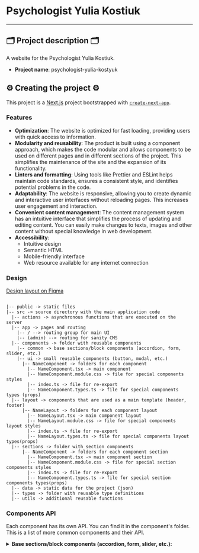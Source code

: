 # Psychologist Yulia Kostiuk

---

## 🗂️ Project description 🗂️

A website for the Psychologist Yulia Kostiuk.

- **Project name**: psychologist-yulia-kostyuk

## ⚙️ Creating the project ⚙️

This project is a [Next.js](https://nextjs.org/) project bootstrapped with
[`create-next-app`](https://github.com/vercel/next.js/tree/canary/packages/create-next-app).

### Features

- **Optimization**: The website is optimized for fast loading, providing users
  with quick access to information.
- **Modularity and reusability**: The product is built using a component
  approach, which makes the code modular and allows components to be used on
  different pages and in different sections of the project. This simplifies the
  maintenance of the site and the expansion of its functionality.
- **Linters and formatting**: Using tools like Prettier and ESLint helps
  maintain code standards, ensures a consistent style, and identifies potential
  problems in the code.
- **Adaptability**: The website is responsive, allowing you to create dynamic
  and interactive user interfaces without reloading pages. This increases user
  engagement and interaction.
- **Convenient content management**: The content management system has an
  intuitive interface that simplifies the process of updating and editing
  content. You can easily make changes to texts, images and other content
  without special knowledge in web development.
- **Accessibility**:
  - Intuitive design
  - Semantic HTML
  - Mobile-friendly interface
  - Web resource available for any internet connection

### Design

[Design layout on Figma](<https://www.figma.com/file/0jRQbr4RWvSRsL3UK2D6AV/Psychologist-(Yulia-Kostyuk)>)

```

|-- public -> static files
|-- src -> source directory with the main application code
  |-- actions -> asynchronous functions that are executed on the server
  |-- app -> pages and routing
    |-- / --> routing group for main UI
    |-- (admin) --> routing for sanity CMS
  |-- components -> folder with reusable components
    |-- common -> base sections/block components (accordion, form, slider, etc.)
    |-- ui -> small reusable components (button, modal, etc.)
      |-- NameComponent -> folders for each component
        |-- NameComponent.tsx -> main component
        |-- NameComponent.module.css -> file for special components styles
        |-- index.ts -> file for re-export
        |-- NameComponent.types.ts -> file for special components types (props)
  |-- layout -> components that are used as a main template (header, footer)
      |-- NameLayout -> folders for each component layout
        |-- NameLayout.tsx -> main component layout
        |-- NameLayout.module.css -> file for special components layout styles
        |-- index.ts -> file for re-export
        |-- NameLayout.types.ts -> file for special components layout types(props)
  |-- sections -> folder with section components
      |-- NameComponent -> folders for each component section
        |-- NameComponent.tsx -> main component section
        |-- NameComponent.module.css -> file for special section components styles
        |-- index.ts -> file for re-export
        |-- NameComponent.types.ts -> file for special section components types(props)
  |-- data -> static data for the project (json)
  |-- types -> folder with reusable type definitions
  |-- utils -> additional reusable functions

```

</details>

### Components API

Each component has its own API. You can find it in the component's folder. This
is a list of more common components and their API.

<details>

<summary><b>Base sections/block components (accordion, form, slider, etc.): </b></summary>

<br/>

- #### Example component Title

| Prop         | Default | Description                                                  |
| ------------ | ------- | ------------------------------------------------------------ |
| `children`   | -       | required, `ReactNode`.                                       |
| `isWhite`    | `false` | optional, `boolean`, changes color to white.                 |
| `isCentered` | `false` | optional, `boolean`, adds css property `text-align: center`. |
| `className`  | ''      | optional, `string`, adds custom css class.                   |

- #### Example component Slider

| Prop             | Default     | Description                                                                                               |
| ---------------- | ----------- | --------------------------------------------------------------------------------------------------------- |
| `slideComponent` | -           | required, `React.FC<any>`, It`s the component that will be rendered as side.                              |
| `slidesData`     | -           | required, `Record<string, any>[]`, It is a array with slide`s objects                                     |
| `section`        | -           | required, `cases`, `reviews`, `partners`, `advantages`, name of the section where slider will be rendered |
| `wrapClassName`  | `undefined` | optional, `string`, adds custom css class to the Swiper component.                                        |
| `slideClassName` | `undefined` | optional, `string`, adds custom css class to the SlideComponent component.                                |

```

```

- #### component Logo

| Prop         | Default | Description                                                   |
| ------------ | ------- | ------------------------------------------------------------- |
| `path`       | --      | required, `string`. choose 'header' or 'footer'               |
| `onClick`    | --      | required, `() => void`, add the function of closing the modal |
| `stylesLogo` | --      | optional, `string`, adds custom css class to the Logo         |

- #### component Socials

| Prop            | Default | Description                                              |
| --------------- | ------- | -------------------------------------------------------- |
| `stylesSocials` | --      | optional, `string`, adds custom css class to the Socials |

- #### component Button

| Prop         | Default     | Description                                                                           |
| ------------ | ----------- | ------------------------------------------------------------------------------------- |
| `tag`        | --          | required, `string`, it can be either an 'a' or a 'button'.                            |
| `accent`     | --          | required, `boolean`, indicates whether the button should have an accent style or not. |
| `children`   | --          | required, `ReactNode`                                                                 |
| `href`       | `undefined` | optional, `string`, specifies the URL of the link.                                    |
| `buttonType` | `button`    | optional, `string`, specifies the type of button.                                     |
| `onClick`    | `undefined` | required, `() => void`, function is called when the button is clicked.                |
| `disabled`   | `false`     | optional, `string`, if 'true', the button is disabled and cannot be clicked.          |
| `classname`  | `undefined` | optional, `string`, adds custom css class to the Button component.                    |

- #### component Navbar

| Prop        | Default     | Description                                                          |
| ----------- | ----------- | -------------------------------------------------------------------- |
| `variant`   | --          | required, `string`, it can be either 'header' or 'mobile-menu'.      |
| `className` | `undefined` | optional, `string`, adds custom CSS classes to the Navbar component. |
| `onclick`   | `undefined` | optional, `() => void`, function is called when                      |

the Navbar is clicked.

- #### component NavbarLink

| Prop      | Default     | Description                                                  |
| --------- | ----------- | ------------------------------------------------------------ |
| `title`   | --          | required, `string`, specifies the title of the NavbarLink.   |
| `href`    | --          | optional, `string`, specifies the URL of the link.           |
| `variant` | --          | required, `string`, specifies the variant of the NavbarLink. |
| `onclick` | `undefined` | optional, `() => void`, function is called when              |

the NavbarLink is clicked.

- #### component BurgerMenu

| Prop Description | Default |     |     | ----------- | ----------- |
| ---------------- | ------- | --- | --- | ----------- | ----------- |

| `onClose` | `undefined` | optional, `() => void`, function is called when the
icon is clicked.
